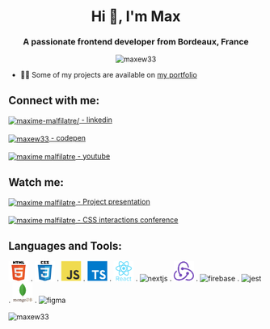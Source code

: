<h1 align="center">Hi 👋, I'm Max</h1>

<h3 align="center">A passionate frontend developer from Bordeaux, France</h3>

<p align="center"><img src="https://github-readme-stats.vercel.app/api/top-langs?username=maxew33&show_icons=true&locale=en&layout=compact" alt="maxew33" /></p>

- 👨‍💻 Some of my projects are available on <a href="https://pf.maxime-malfilatre.com" target="blank"> my portfolio</a>

<h2 align="left">Connect with me:</h2>
<p align="left">
  <a href="https://linkedin.com/in/maxime-malfilatre/" target="blank">
    <img align="center" src="https://raw.githubusercontent.com/rahuldkjain/github-profile-readme-generator/master/src/images/icons/Social/linked-in-alt.svg" alt="maxime-malfilatre/" height="30" width="40" /> - linkedin
  </a><br/><br/>
  <a href="https://codepen.io/maxew33" target="blank">
    <img align="center" src="https://raw.githubusercontent.com/rahuldkjain/github-profile-readme-generator/master/src/images/icons/Social/codepen.svg" alt="maxew33" height="30" width="40" /> - codepen
  </a><br/><br/>  
  <a href="https://www.youtube.com/c/maxime malfilatre" target="blank">
    <img align="center" src="https://raw.githubusercontent.com/rahuldkjain/github-profile-readme-generator/master/src/images/icons/Social/youtube.svg" alt="maxime malfilatre" height="30" width="40" /> - youtube
  </a><br/>
</p>

<h2 align="left">Watch me:</h2>
<a href="https://www.youtube.com/watch?v=r8x3x25GahM&ab_channel=MaximeMalfilatre" target="blank">
    <img align="center" src="https://raw.githubusercontent.com/rahuldkjain/github-profile-readme-generator/master/src/images/icons/Social/youtube.svg" alt="maxime malfilatre" height="30" width="40" /> - Project presentation
  </a>
  <br/>  <br/>
  <a href="https://www.youtube.com/watch?v=j7CDw125A7w&ab_channel=Asynconf" target="blank">
    <img align="center" src="https://raw.githubusercontent.com/rahuldkjain/github-profile-readme-generator/master/src/images/icons/Social/youtube.svg" alt="maxime malfilatre" height="30" width="40" /> - CSS interactions conference
  </a>
  
<h2 align="left">Languages and Tools:</h2>
<p align="left">
    <img src="https://raw.githubusercontent.com/devicons/devicon/master/icons/html5/html5-original-wordmark.svg" alt="html5" width="40" height="40"/>
    . 
    <img src="https://raw.githubusercontent.com/devicons/devicon/master/icons/css3/css3-original-wordmark.svg" alt="css3" width="40" height="40"/>
   . 
    <img src="https://raw.githubusercontent.com/devicons/devicon/master/icons/javascript/javascript-original.svg" alt="javascript" width="40" height="40"/>
    . 
    <img src="https://raw.githubusercontent.com/devicons/devicon/master/icons/typescript/typescript-original.svg" alt="typescript" width="40" height="40"/> 
    . 
    <img src="https://raw.githubusercontent.com/devicons/devicon/master/icons/react/react-original-wordmark.svg" alt="react" width="40" height="40"/>
    . 
    <img src="https://cdn.worldvectorlogo.com/logos/nextjs-2.svg" alt="nextjs" width="40" height="40"/>
    . 
    <img src="https://raw.githubusercontent.com/devicons/devicon/master/icons/redux/redux-original.svg" alt="redux" width="40" height="40"/>
   . 
    <img src="https://www.vectorlogo.zone/logos/firebase/firebase-icon.svg" alt="firebase" width="40" height="40"/>
    . 
    <img src="https://www.vectorlogo.zone/logos/jestjsio/jestjsio-icon.svg" alt="jest" width="40" height="40"/>
    . 
    <img src="https://raw.githubusercontent.com/devicons/devicon/master/icons/mongodb/mongodb-original-wordmark.svg" alt="mongodb" width="40" height="40"/>
   . 
    <img src="https://www.vectorlogo.zone/logos/figma/figma-icon.svg" alt="figma" width="40" height="40"/>
</p>



<p><img align="center" src="https://github-readme-streak-stats.herokuapp.com/?user=maxew33&" alt="maxew33" /></p>
